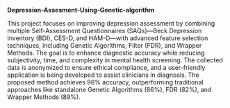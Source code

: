 <b>Depression-Assesment-Using-Genetic-algorithm</b>

This project focuses on improving depression assessment by combining multiple Self-Assessment Questionnaires (SAQs)—Beck Depression Inventory (BDI), CES-D, and HAM-D—with advanced feature selection techniques, including Genetic Algorithms, Filter (FDR), and Wrapper Methods. The goal is to enhance diagnostic accuracy while reducing subjectivity, time, and complexity in mental health screening. The collected data is anonymized to ensure ethical compliance, and a user-friendly application is being developed to assist clinicians in diagnosis. The proposed method achieves 96% accuracy, outperforming traditional approaches like standalone Genetic Algorithms (86%), FDR (82%), and Wrapper Methods (89%).

